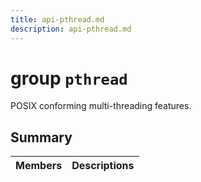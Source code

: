 ```yaml
---
title: api-pthread.md
description: api-pthread.md
---
```

# group `pthread` 

POSIX conforming multi-threading features.

## Summary

 Members                        | Descriptions                                
--------------------------------|---------------------------------------------

